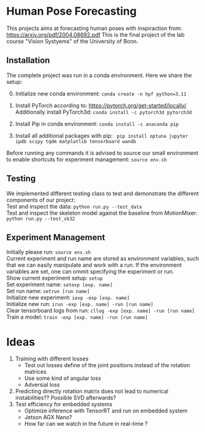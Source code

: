 # Human Pose Forecasting
This projects aims at forecasting human poses with inspiraction from: https://arxiv.org/pdf/2004.08692.pdf
This is the final project of the lab course "Vision Systyems" of the University of Bonn.

## Installation
The complete project was run in a conda environment. Here we share the setup:

0. Initialize new conda environment: `conda create -n hpf python=3.11 `
1. Install PyTorch according to: https://pytorch.org/get-started/locally/ <br/>
    Additionally install PyTorch3d: `conda install -c pytorch3d pytorch3d`

2. Install Pip in conda environment: `conda install -c anaconda pip`
3. Install all additional packages with pip:
``` pip install optuna jupyter ipdb scipy tqdm matplotlib tensorboard wandb```

Before running any commands it is advised to source our small environment to enable shortcuts for experiment management: `source env.sh`

## Testing
We implemented different testing class to test and demonstrate the different components of our project: <br/>
Test and inspect the data: `python run.py --test_data` <br/>
Test and inspect the skeleton model against the baseline from MotionMixer: `python run.py --test_sk32` <br/>

## Experiment Management
Initially please run: `source env.sh` <br/>
Current experiment and run name are stored as environment variables, such that we can easily manipulate and work with a run. 
If the environment variables are set, one can ommit specifying the experiment or run. <br/>
Show current experiment setup: `setup` <br/>
Set experiment name: `setexp [exp. name]` <br/>
Set run name: `setrun [run name]` <br/>
Initialize new experiment: `iexp -exp [exp. name]` <br/>
Initialize new run: `irun -exp [exp. name] -run [run name]` <br/>
Clear tensorboard logs from run: `cllog -exp [exp. name] -run [run name]` <br/>
Train a model: `train -exp [exp. name] -run [run name]` <br/>

# Ideas
1. Training with different losses
    * Test out losses define of the joint positions instead of the rotation matrices
    * Use some kind of angular loss
    * Adversial loss
2. Predicting directly rotation matrix does not lead to numerical instabilities?? Possible SVD afterwards?
3. Test efficiency for embedded systems
    * Optimize inference with TensorRT and run on embedded system
    * Jetson AGX Nano?
    * How far can we watch in the future in real-time ?
